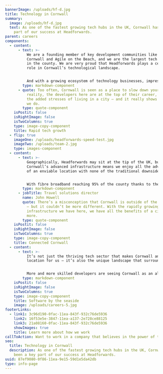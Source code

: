 ```yaml
---
bannerImage: /uploads/hf-d.jpg
title: Technology in Cornwall
summary:
  image: /uploads/hf-d.jpg
  text: As one of the fastest growing tech hubs in the UK, Cornwall has been a key
    part of our success at Headforwards.
parent: careers
components:
  - content:
      - text: >-
          We are a founding member of key development communities like Software
          Cornwall and Agile on the Beach, and we are the largest tech employer
          in the county. We are very proud that Headforwards plays a central
          role in Cornwall’s technological landscape.


          And with a growing ecosystem of technology businesses, impressive connectivity and unique surroundings, Cornwall has been critical to our growth.
        type: markdown-component
      - quote: Too often, Cornwall is seen as a place to slow down your career. In
          reality, the developers here are at the top of their career, without
          the added stresses of living in a city – and it really shows in work
          we do.
        type: quote-component
    isPostit: false
    isRightImage: false
    isTwoColumns: true
    type: image-copy-component
    title: Rapid tech growth
  - flip: true
    imageOne: /uploads/headforwards-speed-test.jpg
    imageTwo: /uploads/team-2.jpg
    type: images-component
  - content:
      - text: >-
          Geographically, Headforwards may sit at the tip of the UK, but
          Cornwall’s advanced infrastructure means we enjoy all the advantages
          of an enviable location with none of the traditional downsides.


          With fibre broadband reaching 95% of the county thanks to the Superfast Cornwall scheme, easy travel links to the UK’s biggest cities, and major EU investment in the county’s roads, rail network and airport, Cornwall is truly connected.
        type: markdown-component
      - jobTitle: Travel solutions director
        name: John Howell
        quote: There’s a misconception that Cornwall is outside of the UK’s tech sector
          – but it couldn’t be more different. With the rapidly growing
          infrastructure we have here, we have all the benefits of a city and
          more.
        type: quote-component
    isPostit: false
    isRightImage: false
    isTwoColumns: true
    type: image-copy-component
    title: Connected Cornwall
  - content:
      - text: >-
          It’s not just the thriving tech sector that makes Cornwall an ideal
          location for us – it’s also the unique landscape that surrounds it.


          More and more skilled developers are seeing Cornwall as an alternative to the stressful city life, and it’s creating huge benefits. With a growing pool of highly experienced talent in the area, clients get to work with developers at the top of their game – without paying the price of city-based development teams. And, crucially, our developers get to do what they love in a relaxed and truly unique location.
        type: markdown-component
    isPostit: false
    isRightImage: false
    isTwoColumns: true
    type: image-copy-component
    title: Software by the seaside
    image: /uploads/careers-5.jpg
footerLinks:
  - link1: 3c96d190-0fac-11ea-843f-932c76de5936
    link2: 16f53e5e-3847-11ea-a137-2e728ce88125
    link3: 21a08160-0fac-11ea-843f-932c76de5936
    showImages: true
    title: Learn more about how we work
callToAction: Want to work in a company that believes in the power of teams?
seo:
  title: Technology in Cornwall 
  description: As one of the fastest growing tech hubs in the UK, Cornwall has
    been a key part of our success at Headforwards.
uuid: 87ef9080-0f86-11ea-9e15-59d1e5da42db
type: info-page
---
```

